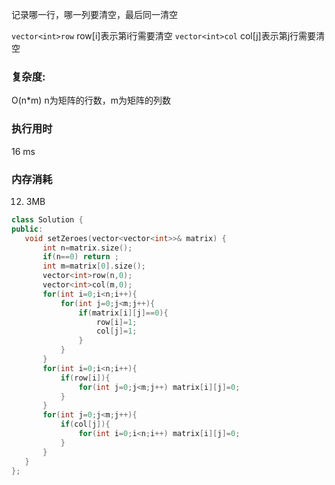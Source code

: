 记录哪一行，哪一列要清空，最后同一清空

`vector<int>row`  row[i]表示第i行需要清空
`vector<int>col`  col[j]表示第j行需要清空

### 复杂度:

O(n*m)  n为矩阵的行数，m为矩阵的列数

### 执行用时

16 ms

### 内存消耗

12. 3MB

 ```c++
class Solution {
public:
    void setZeroes(vector<vector<int>>& matrix) {
        int n=matrix.size();
        if(n==0) return ;
        int m=matrix[0].size();
        vector<int>row(n,0);
        vector<int>col(m,0);
        for(int i=0;i<n;i++){
            for(int j=0;j<m;j++){
                if(matrix[i][j]==0){
                    row[i]=1;
                    col[j]=1;
                }
            }
        }
        for(int i=0;i<n;i++){
            if(row[i]){
                for(int j=0;j<m;j++) matrix[i][j]=0;
            }
        }
        for(int j=0;j<m;j++){
            if(col[j]){
                for(int i=0;i<n;i++) matrix[i][j]=0;
            }
        }
    }
};
 ```

